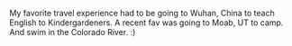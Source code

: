 My favorite travel experience had to be going to Wuhan, China
to teach English to Kindergardeners.
A recent fav was going to Moab, UT to camp. And swim in the
Colorado River. :)
